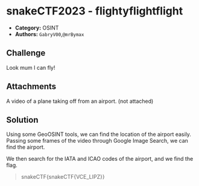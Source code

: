 # snakeCTF2023 - flightyflightflight

* **Category:** OSINT
* **Authors:** `GabryV00`,`@mrBymax`

## Challenge

Look mum I can fly!

## Attachments

A video of a plane taking off from an airport. (not attached)

## Solution

Using some GeoOSINT tools, we can find the location of the airport easily.
Passing some frames of the video through Google Image Search, we can find the airport.

We then search for the IATA and ICAO codes of the airport, and we find the flag.



> snakeCTF{snakeCTF{VCE_LIPZ}}
